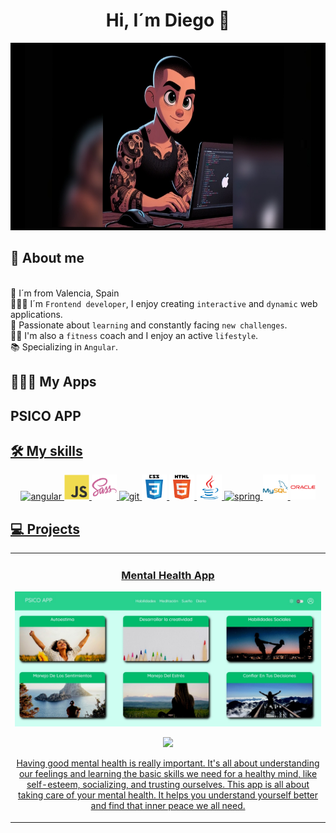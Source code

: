  <div align="center">
        <h1 align="center">Hi, I´m Diego 👋</h1>
        <img src="https://github.com/Diegh0/Diegh0/blob/main/bannerPrincipal.jpeg?raw=true" height="300px">
 
 </div>

## :rocket: About me
<br> :round_pushpin: I´m from Valencia, Spain <br>
👨🏽‍💻  I´m `Frontend developer`, I enjoy creating `interactive` and `dynamic` web applications.<br>
🌱  Passionate about `learning` and constantly facing `new challenges`.<br>
🏋️‍♂️  I'm also a `fitness` coach and I enjoy an active `lifestyle`.<br>
📚  Specializing in `Angular`.<br>

## 👨🏽‍💻 My Apps
<h2>PSICO APP</h2>
<a href="https://mental-ht.web.app/" target="_blank">

## 🛠️ My skills

<p align="center" class="skills-container">
  <img src="https://angular.io/assets/images/logos/angular/angular.svg" alt="angular" width="40" height="40"/>
  <img src="https://raw.githubusercontent.com/devicons/devicon/master/icons/javascript/javascript-original.svg" alt="javascript" width="40" height="40"/>
  <img src="https://raw.githubusercontent.com/devicons/devicon/master/icons/sass/sass-original.svg" alt="sass" width="40" height="40"/>
  <img src="https://www.vectorlogo.zone/logos/git-scm/git-scm-icon.svg" alt="git" width="40" height="40"/>
  <img src="https://raw.githubusercontent.com/devicons/devicon/master/icons/css3/css3-original-wordmark.svg" alt="css3" width="40" height="40"/>
  <img src="https://raw.githubusercontent.com/devicons/devicon/master/icons/html5/html5-original-wordmark.svg" alt="html5" width="40" height="40"/>
  <img src="https://raw.githubusercontent.com/devicons/devicon/master/icons/java/java-original.svg" alt="java" width="40" height="40"/>
  <img src="https://www.vectorlogo.zone/logos/springio/springio-icon.svg" alt="spring" width="40" height="40"/>
  <img src="https://raw.githubusercontent.com/devicons/devicon/master/icons/mysql/mysql-original-wordmark.svg" alt="mysql" width="40" height="40"/>
  <img src="https://raw.githubusercontent.com/devicons/devicon/master/icons/oracle/oracle-original.svg" alt="oracle" width="40" height="40"/>
</p>

## 💻 Projects 
<table>
<tr>
<td width="50%">
<h3 align="center">Mental Health App</h3>
<div align="center">
<a href="https://github.com/Diegh0/Psico-App/tree/develop" target="_blank"><img src="https://github.com/Diegh0/Diegh0/blob/main/img/habilidadesImg.jpeg?raw=true"  width="600"></a>
<p>
<a href="https://github.com/Diegh0/Psico-App/tree/develop" target="_blank">
<img src="https://img.shields.io/badge/CÓDIGO-ff9?style=for-the-badge&logo=github&logoColor=black">
</a>
</p>
<p>Having good mental health is really important. It's all about understanding our feelings and learning the basic skills we need for a healthy mind, like self-esteem, socializing, and trusting ourselves. This app is all about taking care of your mental health. It helps you understand yourself better and find that inner peace we all need.</p>
</div>
                                                                                      
</td>




